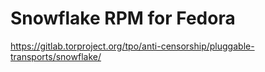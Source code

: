 # Snowflake RPM for Fedora

https://gitlab.torproject.org/tpo/anti-censorship/pluggable-transports/snowflake/
